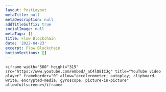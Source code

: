 ```yaml
---
layout: PostLayout
metaTitle: null
metaDescription: null
addTitleSuffix: true
socialImage: null
metaTags: []
title: Flow Blockchain
date: '2022-04-23'
excerpt: Flow Blockchain
bottomSections: []
---
```

`<iframe width="560" height="315" src="https://www.youtube.com/embed/_aC4lQ8ICJg" title="YouTube video player" frameborder="0" allow="accelerometer; autoplay; clipboard-write; encrypted-media; gyroscope; picture-in-picture" allowfullscreen></iframe>`